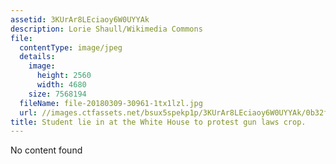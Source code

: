 ```yaml
---
assetid: 3KUrAr8LEciaoy6W0UYYAk
description: Lorie Shaull/Wikimedia Commons
file:
  contentType: image/jpeg
  details:
    image:
      height: 2560
      width: 4680
    size: 7568194
  fileName: file-20180309-30961-1tx1lzl.jpg
  url: //images.ctfassets.net/bsux5spekp1p/3KUrAr8LEciaoy6W0UYYAk/0b32f8a0c89e8e341adb2b2abec23863/file-20180309-30961-1tx1lzl.jpg
title: Student lie in at the White House to protest gun laws crop.
---
```

No content found